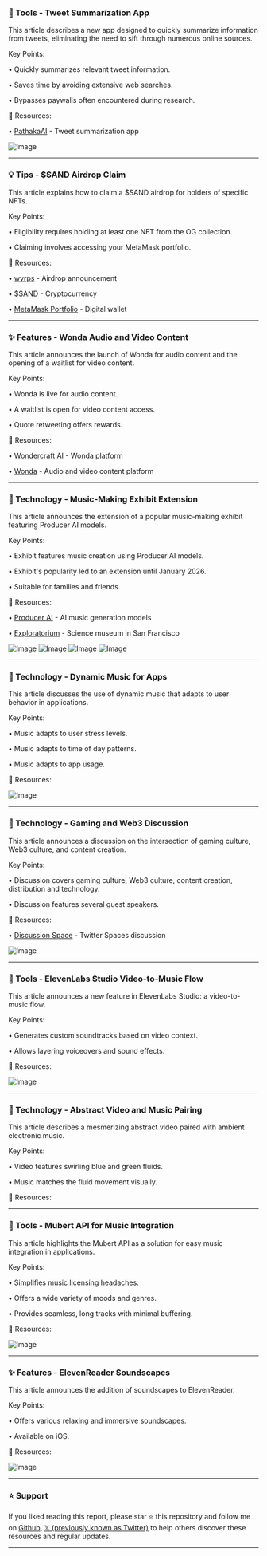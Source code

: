 ### 🚀 Tools - Tweet Summarization App

This article describes a new app designed to quickly summarize information from tweets, eliminating the need to sift through numerous online sources.

Key Points:

• Quickly summarizes relevant tweet information.


• Saves time by avoiding extensive web searches.


• Bypasses paywalls often encountered during research.


🔗 Resources:

• [PathakaAI](https://x.com/PathakaAI) - Tweet summarization app


![Image](https://pbs.twimg.com/media/Gyz8EvnXoAA1bO9?format=jpg&name=small)


---
### 💡 Tips - $SAND Airdrop Claim

This article explains how to claim a $SAND airdrop for holders of specific NFTs.

Key Points:

• Eligibility requires holding at least one NFT from the OG collection.


• Claiming involves accessing your MetaMask portfolio.


🔗 Resources:

• [wvrps](https://x.com/wvrps) - Airdrop announcement


• [$SAND](https://x.com/search?q=%24SAND&src=cashtag_click) - Cryptocurrency


• [MetaMask Portfolio](https://t.co/AoHaKZwRX2) - Digital wallet


---
### ✨ Features - Wonda Audio and Video Content

This article announces the launch of Wonda for audio content and the opening of a waitlist for video content.

Key Points:

• Wonda is live for audio content.


• A waitlist is open for video content access.


• Quote retweeting offers rewards.


🔗 Resources:

• [Wondercraft AI](https://x.com/wondercraft_ai) - Wonda platform


• [Wonda](https://t.co/a7lXkmMXE3) - Audio and video content platform


---
### 🤖 Technology - Music-Making Exhibit Extension

This article announces the extension of a popular music-making exhibit featuring Producer AI models.

Key Points:

• Exhibit features music creation using Producer AI models.


• Exhibit's popularity led to an extension until January 2026.


• Suitable for families and friends.


🔗 Resources:

• [Producer AI](https://x.com/producer_ai) - AI music generation models


• [Exploratorium](https://x.com/exploratorium) - Science museum in San Francisco


![Image](https://pbs.twimg.com/media/Gyt_atTXIAA_pA6?format=jpg&name=small)
![Image](https://pbs.twimg.com/media/Gyt_ataXkAAnUWU?format=jpg&name=360x360)
![Image](https://pbs.twimg.com/media/Gyt_atgWQAAmxSS?format=jpg&name=360x360)
![Image](https://pbs.twimg.com/media/Gyt_attWMAA27k_?format=jpg&name=360x360)

---
### 🤖 Technology - Dynamic Music for Apps

This article discusses the use of dynamic music that adapts to user behavior in applications.

Key Points:

• Music adapts to user stress levels.


• Music adapts to time of day patterns.


• Music adapts to app usage.


🔗 Resources:

![Image](https://pbs.twimg.com/media/Gyt_imNW8AAs4AZ?format=jpg&name=small)

---
### 🤖 Technology - Gaming and Web3 Discussion

This article announces a discussion on the intersection of gaming culture, Web3 culture, and content creation.

Key Points:

• Discussion covers gaming culture, Web3 culture, content creation, distribution and technology.


• Discussion features several guest speakers.


🔗 Resources:

• [Discussion Space](https://x.com/i/spaces/1MnxnPRyORNGO) - Twitter Spaces discussion


![Image](https://pbs.twimg.com/media/GytWXhPWUAAcVaM?format=jpg&name=small)


---
### 🚀 Tools - ElevenLabs Studio Video-to-Music Flow

This article announces a new feature in ElevenLabs Studio: a video-to-music flow.

Key Points:

• Generates custom soundtracks based on video context.


• Allows layering voiceovers and sound effects.


🔗 Resources:

![Image](https://pbs.twimg.com/amplify_video_thumb/1956042383302209561/img/bSHuc9-zLLitrnPm.jpg)


---
### 🤖 Technology - Abstract Video and Music Pairing

This article describes a mesmerizing abstract video paired with ambient electronic music.

Key Points:

• Video features swirling blue and green fluids.


• Music matches the fluid movement visually.


🔗 Resources:



---
### 🚀 Tools - Mubert API for Music Integration

This article highlights the Mubert API as a solution for easy music integration in applications.

Key Points:

• Simplifies music licensing headaches.


• Offers a wide variety of moods and genres.


• Provides seamless, long tracks with minimal buffering.


🔗 Resources:

![Image](https://pbs.twimg.com/media/GyZ5MQEXIAAnGaR?format=jpg&name=small)

---
### ✨ Features - ElevenReader Soundscapes

This article announces the addition of soundscapes to ElevenReader.

Key Points:

• Offers various relaxing and immersive soundscapes.


• Available on iOS.


🔗 Resources:

![Image](https://pbs.twimg.com/amplify_video_thumb/1956371361179324417/img/xFwsHntp8w_lAmc5.jpg)


---

### ⭐️ Support

If you liked reading this report, please star ⭐️ this repository and follow me on [Github](https://github.com/Drix10), [𝕏 (previously known as Twitter)](https://x.com/DRIX_10_) to help others discover these resources and regular updates.

---